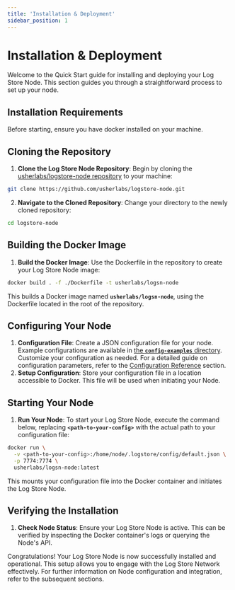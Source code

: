 ```yaml
---
title: 'Installation & Deployment'
sidebar_position: 1
---
```


# Installation & Deployment

Welcome to the Quick Start guide for installing and deploying your Log Store Node. This section guides you through a straightforward process to set up your node.

## Installation Requirements

Before starting, ensure you have docker installed on your machine.

## Cloning the Repository

1. **Clone the Log Store Node Repository**: Begin by cloning the [usherlabs/logstore-node repository](https://github.com/usherlabs/logstore-node) to your machine:

```bash
git clone https://github.com/usherlabs/logstore-node.git
```

2. **Navigate to the Cloned Repository**: Change your directory to the newly cloned repository:

```bash
cd logstore-node
```


## Building the Docker Image

1. **Build the Docker Image**: Use the Dockerfile in the repository to create your Log Store Node image:

```bash
docker build . -f ./Dockerfile -t usherlabs/logsn-node
```

This builds a Docker image named **`usherlabs/logsn-node`**, using the Dockerfile located in the root of the repository.


## Configuring Your Node

1. **Configuration File**: Create a JSON configuration file for your node. Example configurations are available in [the **`config-examples`** directory](https://github.com/usherlabs/logstore-node/tree/dev/config-examples). Customize your configuration as needed. For a detailed guide on configuration parameters, refer to the [Configuration Reference](./config) section.
2. **Setup Configuration**: Store your configuration file in a location accessible to Docker. This file will be used when initiating your Node.

## Starting Your Node

1. **Run Your Node**: To start your Log Store Node, execute the command below, replacing **`<path-to-your-config>`** with the actual path to your configuration file:

```sh
docker run \
  -v <path-to-your-config>:/home/node/.logstore/config/default.json \
  -p 7774:7774 \
  usherlabs/logsn-node:latest
```

This mounts your configuration file into the Docker container and initiates the Log Store Node.


## Verifying the Installation

1. **Check Node Status**: Ensure your Log Store Node is active. This can be verified by inspecting the Docker container's logs or querying the Node's API.

Congratulations! Your Log Store Node is now successfully installed and operational. This setup allows you to engage with the Log Store Network effectively. For further information on Node configuration and integration, refer to the subsequent sections.
